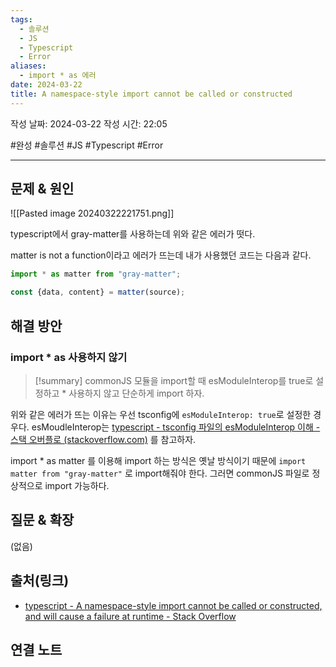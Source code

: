 ```yaml
---
tags:
  - 솔루션
  - JS
  - Typescript
  - Error
aliases:
  - import * as 에러
date: 2024-03-22
title: A namespace-style import cannot be called or constructed
---
```

작성 날짜: 2024-03-22
작성 시간: 22:05

#완성 #솔루션 #JS #Typescript #Error 

----

## 문제 & 원인
![[Pasted image 20240322221751.png]]


typescript에서 gray-matter를 사용하는데 위와 같은 에러가 떳다.

matter is not a function이라고 에러가 뜨는데 내가 사용했던 코드는 다음과 같다.

```ts
import * as matter from "gray-matter";

const {data, content} = matter(source);
```

## 해결 방안
### import * as 사용하지 않기
>[!summary]
>commonJS 모듈을 import할 때 esModuleInterop를 true로 설정하고 * 사용하지 않고 단순하게 import 하자.


위와 같은 에러가 뜨는 이유는 우선 tsconfig에 `esModuleInterop: true`로 설정한 경우다.
esMoudleInterop는  [typescript - tsconfig 파일의 esModuleInterop 이해 - 스택 오버플로 (stackoverflow.com)](https://stackoverflow.com/questions/56238356/understanding-esmoduleinterop-in-tsconfig-file) 를 참고하자.

import * as matter 를 이용해 import 하는 방식은 옛날 방식이기 때문에 
`import matter from "gray-matter"` 로 import해줘야 한다. 그러면 commonJS 파일로 정상적으로 import 가능하다.

## 질문 & 확장

(없음)

## 출처(링크)
- [typescript - A namespace-style import cannot be called or constructed, and will cause a failure at runtime - Stack Overflow](https://stackoverflow.com/questions/49256040/a-namespace-style-import-cannot-be-called-or-constructed-and-will-cause-a-failu)

## 연결 노트
